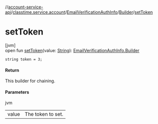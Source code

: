 //[account-service-api](../../../../index.md)/[classtime.service.account](../../index.md)/[EmailVerificationAuthInfo](../index.md)/[Builder](index.md)/[setToken](set-token.md)

# setToken

[jvm]\
open fun [setToken](set-token.md)(value: [String](https://docs.oracle.com/javase/8/docs/api/java/lang/String.html)): [EmailVerificationAuthInfo.Builder](index.md)

`string token = 3;`

#### Return

This builder for chaining.

#### Parameters

jvm

| | |
|---|---|
| value | The token to set. |

